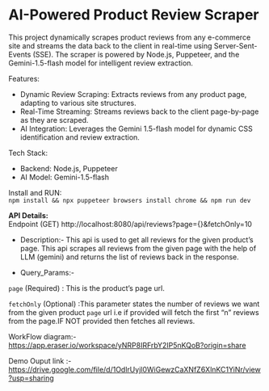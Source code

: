 # AI-Powered Product Review Scraper
This project dynamically scrapes product reviews from any e-commerce site and streams the data back to the client in real-time using Server-Sent-Events (SSE). The scraper is powered by Node.js, Puppeteer, and the Gemini-1.5-flash model for intelligent review extraction.


Features: 
- Dynamic Review Scraping: Extracts reviews from any product page, adapting to various site structures.
- Real-Time Streaming: Streams reviews back to the client page-by-page as they are scraped.
- AI Integration: Leverages the Gemini 1.5-flash model for dynamic CSS identification and review extraction.
  
Tech Stack:
- Backend: Node.js, Puppeteer
- AI Model: Gemini-1.5-flash
  
Install and RUN:<br>
`npm install && npx puppeteer browsers install chrome && npm run dev`


**API Details:**<br>
Endpoint (GET) http://localhost:8080/api/reviews?page={}&fetchOnly=10

- Description:- This api is used to get all reviews for the given product’s page. This api scrapes all reviews from the given page with the help of LLM (gemini) and returns the list of reviews back in the response.

- Query_Params:-

 `page` (Required) : This is the product’s page url.

  `fetchOnly` (Optional) :This parameter states the number of reviews we want from the given product `page` url i.e if provided will fetch the first “n” reviews from the page.IF NOT provided then fetches all reviews.


WorkFlow diagram:-
https://app.eraser.io/workspace/yNRP8IRFrbY2IP5nKQoB?origin=share

Demo Ouput link :- https://drive.google.com/file/d/1OdlrUyjl0WiGewzCaXNfZ6XlnKC1YiNr/view?usp=sharing

